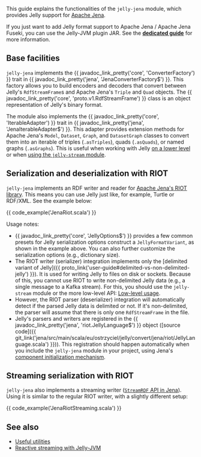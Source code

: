 This guide explains the functionalities of the `jelly-jena` module, which provides Jelly support for [Apache Jena](https://jena.apache.org/).

If you just want to add Jelly format support to Apache Jena / Apache Jena Fuseki, you can use the Jelly-JVM plugin JAR. See the **[dedicated guide](../getting-started-plugins.md#apache-jena-apache-jena-fuseki)** for more information.

## Base facilities

`jelly-jena` implements the {{ javadoc_link_pretty('core', 'ConverterFactory') }} trait in {{ javadoc_link_pretty('jena', 'JenaConverterFactory$') }}. This factory allows you to build encoders and decoders that convert between Jelly's `RdfStreamFrame`s and Apache Jena's `Triple` and `Quad` objects. The {{ javadoc_link_pretty('core', 'proto.v1.RdfStreamFrame') }} class is an object representation of Jelly's binary format.

The module also implements the {{ javadoc_link_pretty('core', 'IterableAdapter') }} trait in {{ javadoc_link_pretty('jena', 'JenaIterableAdapter$') }}. This adapter provides extension methods for Apache Jena's `Model`, `Dataset`, `Graph`, and `DatasetGraph` classes to convert them into an iterable of triples (`.asTriples`), quads (`.asQuads`), or named graphs (`.asGraphs`). This is useful when working with Jelly [on a lower level](low-level.md) or when [using the `jelly-stream` module](reactive.md).

## Serialization and deserialization with RIOT

`jelly-jena` implements an RDF writer and reader for [Apache Jena's RIOT library](https://jena.apache.org/documentation/io/). This means you can use Jelly just like, for example, Turtle or RDF/XML. See the example below:

{{ code_example('JenaRiot.scala') }}

Usage notes:

- {{ javadoc_link_pretty('core', 'JellyOptions$') }} provides a few common presets for Jelly serialization options construct a `JellyFormatVariant`, as shown in the example above. You can also further customize the serialization options (e.g., dictionary size).
- The RIOT writer (serializer) integration implements only the [delimited variant of Jelly]({{ proto_link('user-guide#delimited-vs-non-delimited-jelly') }}). It is used for writing Jelly to files on disk or sockets. Because of this, you cannot use RIOT to write non-delimited Jelly data (e.g., a single message to a Kafka stream). For this, you should use the `jelly-stream` module or the more low-level API: [Low-level usage](low-level.md).
- However, the RIOT parser (deserializer) integration will automatically detect if the parsed Jelly data is delimited or not. If it's non-delimited, the parser will assume that there is only one `RdfStreamFrame` in the file.
- Jelly's parsers and writers are registered in the {{ javadoc_link_pretty('jena', 'riot.JellyLanguage$') }} object ([source code]({{ git_link('jena/src/main/scala/eu/ostrzyciel/jelly/convert/jena/riot/JellyLanguage.scala') }})). This registration should happen automatically when you include the `jelly-jena` module in your project, using Jena's [component initialization mechanism](https://jena.apache.org/documentation/notes/system-initialization.html).

## Streaming serialization with RIOT

`jelly-jena` also implements a streaming writer ([`StreamRDF` API in Jena](https://jena.apache.org/documentation/io/streaming-io.html)). Using it is similar to the regular RIOT writer, with a slightly different setup:

{{ code_example('JenaRiotStreaming.scala') }}


## See also

- [Useful utilities](utilities.md)
- [Reactive streaming with Jelly-JVM](reactive.md)
